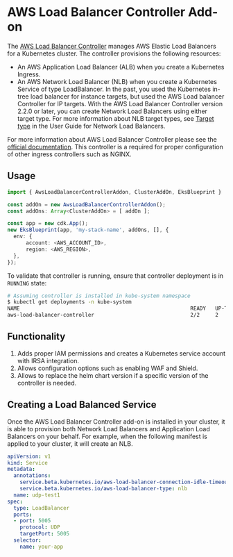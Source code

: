 # AWS Load Balancer Controller Add-on

The [AWS Load Balancer Controller](https://docs.aws.amazon.com/eks/latest/userguide/aws-load-balancer-controller.html) manages AWS Elastic Load Balancers for a Kubernetes cluster. The controller provisions the following resources:

- An AWS Application Load Balancer (ALB) when you create a Kubernetes Ingress.
- An AWS Network Load Balancer (NLB) when you create a Kubernetes Service of type LoadBalancer. In the past, you used the Kubernetes in-tree load balancer for instance targets, but used the AWS Load balancer Controller for IP targets. With the AWS Load Balancer Controller version 2.2.0 or later, you can create Network Load Balancers using either target type. For more information about NLB target types, see [Target type](https://docs.aws.amazon.com/elasticloadbalancing/latest/network/load-balancer-target-groups.html#target-type) in the User Guide for Network Load Balancers.

For more information about AWS Load Balancer Controller please see the [official documentation](https://docs.aws.amazon.com/eks/latest/userguide/aws-load-balancer-controller.html). This controller is a required for proper configuration of other ingress controllers such as NGINX.

## Usage

```typescript
import { AwsLoadBalancerControllerAddon, ClusterAddOn, EksBlueprint }  from '@aws-quickstart/ssp-amazon-eks';

const addOn = new AwsLoadBalancerControllerAddon();
const addOns: Array<ClusterAddOn> = [ addOn ];

const app = new cdk.App();
new EksBlueprint(app, 'my-stack-name', addOns, [], {
  env: {
      account: <AWS_ACCOUNT_ID>,
      region: <AWS_REGION>,
  },
});
```

To validate that controller is running, ensure that controller deployment is in `RUNNING` state:

```bash
# Assuming controller is installed in kube-system namespace
$ kubectl get deployments -n kube-system
NAME                                                       READY   UP-TO-DATE   AVAILABLE   AGE
aws-load-balancer-controller                               2/2     2            2           3m58s
```

## Functionality

1. Adds proper IAM permissions and creates a Kubernetes service account with IRSA integration. 
2. Allows configuration options such as enabling WAF and Shield. 
3. Allows to replace the helm chart version if a specific version of the controller is needed.

## Creating a Load Balanced Service

Once the AWS Load Balancer Controller add-on is installed in your cluster, it is able to provision both Network Load Balancers and Application Load Balancers on your behalf. For example, when the following manifest is applied to your cluster, it will create an NLB.

```yaml
apiVersion: v1
kind: Service
metadata:
  annotations:
    service.beta.kubernetes.io/aws-load-balancer-connection-idle-timeout: '60'
    service.beta.kubernetes.io/aws-load-balancer-type: nlb
  name: udp-test1
spec:
  type: LoadBalancer
  ports:
  - port: 5005
    protocol: UDP
    targetPort: 5005
  selector:
    name: your-app
```
